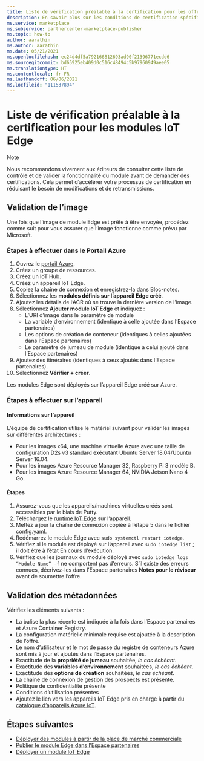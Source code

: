 ```yaml
---
title: Liste de vérification préalable à la certification pour les offres de modules IoT Edge sur la Place de marché Azure
description: En savoir plus sur les conditions de certification spécifiques à la publication d’offres de modules IoT Edge sur la Place de marché Azure.
ms.service: marketplace
ms.subservice: partnercenter-marketplace-publisher
ms.topic: how-to
author: aarathin
ms.author: aarathin
ms.date: 05/21/2021
ms.openlocfilehash: ec24d4df5a792166812693ad90f21396771ecdd6
ms.sourcegitcommit: bd65925eb409d0c516c48494c5b97960949aee05
ms.translationtype: HT
ms.contentlocale: fr-FR
ms.lasthandoff: 06/06/2021
ms.locfileid: "111537894"
---
```

# <a name="pre-certification-checklist-for-iot-edge-modules"></a>Liste de vérification préalable à la certification pour les modules IoT Edge

> [!NOTE]
> Nous recommandons vivement aux éditeurs de consulter cette liste de contrôle et de valider la fonctionnalité du module avant de demander des certifications. Cela permet d’accélérer votre processus de certification en réduisant le besoin de modifications et de retransmissions.

## <a name="validation-of-image"></a>Validation de l’image

Une fois que l’image de module Edge est prête à être envoyée, procédez comme suit pour vous assurer que l’image fonctionne comme prévu par Microsoft.

### <a name="steps-to-perform-in-the-azure-portal"></a>Étapes à effectuer dans le Portail Azure

1. Ouvrez le [portail Azure](https://partner.microsoft.com/).
1. Créez un groupe de ressources.
1. Créez un IoT Hub.
1. Créez un appareil IoT Edge.
1. Copiez la chaîne de connexion et enregistrez-la dans Bloc-notes.
1. Sélectionnez les **modules définis sur l’appareil Edge créé**.
1. Ajoutez les détails de l’ACR où se trouve la dernière version de l’image.
1. Sélectionnez **Ajouter module IoT Edge** et indiquez :
    - L’URI d’image dans le paramètre de module
    - La variable d’environnement (identique à celle ajoutée dans l’Espace partenaires)
    - Les options de création de conteneur (identiques à celles ajoutées dans l’Espace partenaires)
    - Le paramètre de jumeau de module (identique à celui ajouté dans l’Espace partenaires)
1. Ajoutez des itinéraires (identiques à ceux ajoutés dans l’Espace partenaires).
1. Sélectionnez **Vérifier + créer**.

Les modules Edge sont déployés sur l’appareil Edge créé sur Azure.

### <a name="steps-to-perform-on-the-device"></a>Étapes à effectuer sur l’appareil

#### <a name="device-details"></a>Informations sur l’appareil

L’équipe de certification utilise le matériel suivant pour valider les images sur différentes architectures :

- Pour les images x64, une machine virtuelle Azure avec une taille de configuration D2s v3 standard exécutant Ubuntu Server 18.04/Ubuntu Server 16.04.
- Pour les images Azure Resource Manager 32, Raspberry Pi 3 modèle B.
- Pour les images Azure Resource Manager 64, NVIDIA Jetson Nano 4 Go.

#### <a name="steps"></a>Étapes

1. Assurez-vous que les appareils/machines virtuelles créés sont accessibles par le biais de Putty.
1. Téléchargez le [runtime IoT Edge](../iot-edge/how-to-install-iot-edge.md) sur l’appareil.
1. Mettez à jour la chaîne de connexion copiée à l’étape 5 dans le fichier config.yaml.
1. Redémarrez le module Edge avec `sudo systemctl restart iotedge`.
1. Vérifiez si le module est déployé sur l’appareil avec `sudo iotedge list` ; il doit être à l’état En cours d’exécution.
1. Vérifiez que les journaux du module déployé avec `sudo iotedge logs “Module Name“ -f` ne comportent pas d’erreurs. S’il existe des erreurs connues, décrivez-les dans l’Espace partenaires **Notes pour le réviseur** avant de soumettre l’offre.

## <a name="metadata-validation"></a>Validation des métadonnées

Vérifiez les éléments suivants :

- La balise la plus récente est indiquée à la fois dans l’Espace partenaires et Azure Container Registry.
- La configuration matérielle minimale requise est ajoutée à la description de l’offre.
- Le nom d’utilisateur et le mot de passe du registre de conteneurs Azure sont mis à jour et ajoutés dans l’Espace partenaires.
- Exactitude de la **propriété de jumeau** souhaitée, *le cas échéant*.
- Exactitude des **variables d’environnement** souhaitées, *le cas échéant*.
- Exactitude des **options de création** souhaitées, *le cas échéant*.
- La chaîne de connexion de gestion des prospects est présente.
- Politique de confidentialité présente
- Conditions d’utilisation présentes
- Ajoutez le lien vers les appareils IoT Edge pris en charge à partir du [catalogue d’appareils Azure IoT](https://devicecatalog.azure.com/devices?certificationBadgeTypes=IoTEdgeCompatible). 

## <a name="next-steps"></a>Étapes suivantes

- [Déployer des modules à partir de la place de marché commerciale](../iot-edge/how-to-deploy-modules-portal.md#deploy-from-azure-marketplace)
- [Publier le module Edge dans l’Espace partenaires](./iot-edge-offer-setup.md)
- [Déployer un module IoT Edge](../iot-edge/quickstart-linux.md)